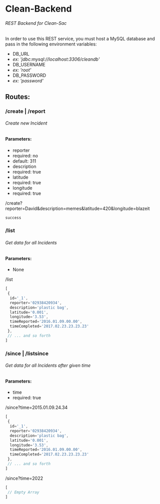 # Clean-Backend
###### _REST Backend for Clean-Sac_

In order to use this REST service, you must host a MySQL database and pass in the following environment variables:
 - DB_URL
  - _ex: 'jdbc:mysql://localhost:3306/cleandb'_
 - DB_USERNAME
  - _ex: 'root'_
 - DB_PASSWORD
  - _ex: 'password'_

## Routes:

### /create | /report
###### Create new Incident
#### Parameters:
 - reporter
  - required: no
  - default: 311
 - description
  - required: true
 - latitude
  - required: true
 - longitude
  - required: true

/create?reporter=David&description=memes&latitude=420&longitude=blazeit
```JavaScript
success
```

### /list
###### Get data for all Incidents
#### Parameters:
 - None

/list
```JavaScript
[
 { 
  id='_1',
  reporter='02938420934',
  description='plastic bag',
  latitude='0.001',
  longitude='3.53',
  timeReported='2016.01.09.00.00',
  timeCompleted='2017.02.23.23.23.23'
 },
 // ... and so forth
]
```

### /since | /listsince
###### Get data for all Incidents after given time
#### Parameters:
 - time
  - required: true

/since?time=2015.01.09.24.34
```JavaScript
[
 { 
  id='_1',
  reporter='02938420934',
  description='plastic bag',
  latitude='0.001',
  longitude='3.53',
  timeReported='2016.01.09.00.00',
  timeCompleted='2017.02.23.23.23.23'
 },
 // ... and so forth
]
```
/since?time=2022
```JavaScript
[
 // Empty Array
]
```
